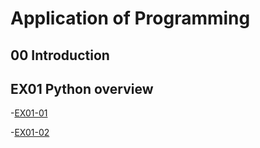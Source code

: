 # Application of Programming
## 00 Introduction
## EX01 Python overview
-[EX01-01](EX01_01.ipynb)

-[EX01-02](EX01_02_BMI_計算.ipynb)
